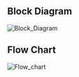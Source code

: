 ## Block Diagram
![Block_Diagram](https://user-images.githubusercontent.com/94282403/143899468-19e18b06-6b32-4881-9366-91e20a2c888e.png)

## Flow Chart
![Flow_chart](https://user-images.githubusercontent.com/94282403/143899546-eea4f268-0fad-48db-a431-92474e4c27fc.png)


